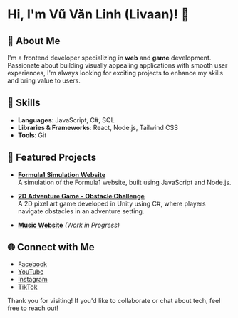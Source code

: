 # Hi, I'm Vũ Văn Linh (Livaan)! 👋

## 🌱 About Me
I'm a frontend developer specializing in **web** and **game** development. Passionate about building visually appealing applications with smooth user experiences, I'm always looking for exciting projects to enhance my skills and bring value to users.

## 💼 Skills
- **Languages**: JavaScript, C#, SQL
- **Libraries & Frameworks**: React, Node.js, Tailwind CSS
- **Tools**: Git

## 🌟 Featured Projects
- [**Formula1 Simulation Website**](https://github.com/vuvanlinhk3/Formula1)  
  A simulation of the Formula1 website, built using JavaScript and Node.js.

- [**2D Adventure Game - Obstacle Challenge**](https://github.com/vuvanlinhk3/Game-2D-vuot-chuong-ngai-vat-Advanture)  
  A 2D pixel art game developed in Unity using C#, where players navigate obstacles in an adventure setting.

- [**Music Website**](https://github.com/vuvanlinhk3/WebMusic) *(Work in Progress)*  

## 🌐 Connect with Me
- [Facebook](https://www.facebook.com/yourprofile)  
- [YouTube](https://www.youtube.com/yourchannel)  
- [Instagram](https://www.instagram.com/yourprofile)  
- [TikTok](https://www.tiktok.com/@yourprofile)  

Thank you for visiting! If you'd like to collaborate or chat about tech, feel free to reach out!
